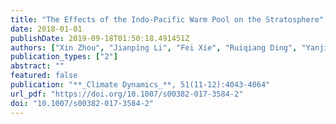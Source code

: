 ```yaml
---
title: "The Effects of the Indo-Pacific Warm Pool on the Stratosphere"
date: 2018-01-01
publishDate: 2019-09-18T01:50:18.491451Z
authors: ["Xin Zhou", "Jianping Li", "Fei Xie", "Ruiqiang Ding", "Yanjie Li", "**Sen Zhao**", "Jiankai Zhang", "Yang Li"]
publication_types: ["2"]
abstract: ""
featured: false
publication: "**_Climate Dynamics_**, 51(11-12):4043-4064"
url_pdf: "https://doi.org/10.1007/s00382-017-3584-2"
doi: "10.1007/s00382-017-3584-2"
---
```


